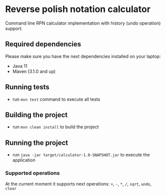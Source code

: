 # Reverse polish notation calculator
Command line RPN calculator implementation with history (undo operation) support.

## Required dependencies
Please make sure you have the next dependencies installed on your laptop:
 - Java 11
 - Maven (3.1.0 and up)
 
## Running tests
- run `mvn test` command to execute all tests
 
## Building the project
- run `mvn clean install` to build the project

## Running the project
- run `java -jar target/calculator-1.0-SNAPSHOT.jar` to execute the application

### Supported operations
At the current moment it supports next operations:
 `+`, `-`, `*`, `/`, `sqrt`, `undo`, `clear`